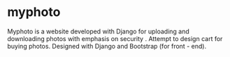 # myphoto
Myphoto is a website developed with Django for uploading and downloading photos with emphasis on security . Attempt to design cart  for buying photos. Designed with Django and Bootstrap (for front - end). 
